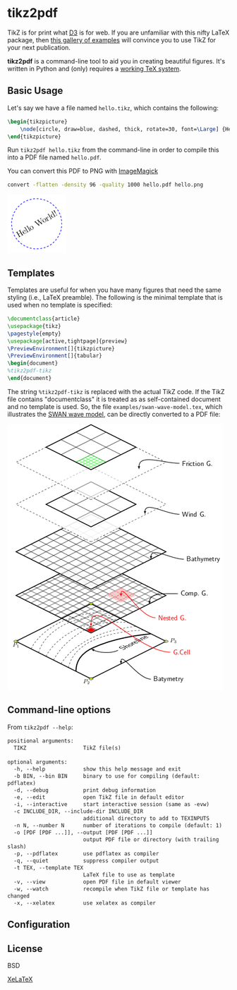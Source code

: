 tikz2pdf
========

TikZ is for print what [D3](http://d3js.org/) is for web. If you are unfamiliar with this nifty LaTeX package, then [this gallery of examples](http://www.texample.net/tikz/examples/all/) will convince you to use TikZ for your next publication.

**tikz2pdf** is a command-line tool to aid you in creating beautiful figures.
It's written in Python and (only) requires a [working TeX system](http://en.wikibooks.org/wiki/LaTeX/Installation). 

Basic Usage
-----------

Let's say we have a file named `hello.tikz`, which contains the following:

```latex
\begin{tikzpicture}
	\node[circle, draw=blue, dashed, thick, rotate=30, font=\Large] {Hello World!};
\end{tikzpicture}
```

Run `tikz2pdf hello.tikz` from the command-line in order to compile this into a PDF file named `hello.pdf`.

You can convert this PDF to PNG with [ImageMagick](http://www.imagemagick.org/script/index.php)

```bash
convert -flatten -density 96 -quality 1000 hello.pdf hello.png
```

![Hello World!](examples/hello.png)


Templates
---------

Templates are useful for when you have many figures that need the same styling (i.e., LaTeX preamble). The following is the minimal template that is used when no template is specified:

```latex
\documentclass{article}
\usepackage{tikz}
\pagestyle{empty}
\usepackage[active,tightpage]{preview}
\PreviewEnvironment[]{tikzpicture}
\PreviewEnvironment[]{tabular}
\begin{document}
%tikz2pdf-tikz
\end{document}
```

The string `%tikz2pdf-tikz` is replaced with the actual TikZ code. If the TikZ file contains "documentclass" it is treated as as self-contained document and no template is used. So, the file `examples/swan-wave-model.tex`, which illustrates the [SWAN wave model](http://www.texample.net/tikz/examples/swan-wave-model/), can be directly converted to a PDF file:

![SWAN Model](examples/swan-wave-model.png)

Command-line options
--------------------

From `tikz2pdf --help`:

    positional arguments:
      TIKZ                  TikZ file(s)
    
    optional arguments:
      -h, --help            show this help message and exit
      -b BIN, --bin BIN     binary to use for compiling (default: pdflatex)
      -d, --debug           print debug information
      -e, --edit            open TikZ file in default editor
      -i, --interactive     start interactive session (same as -evw)
      -c INCLUDE_DIR, --include-dir INCLUDE_DIR
                            additional directory to add to TEXINPUTS
      -n N, --number N      number of iterations to compile (default: 1)
      -o [PDF [PDF ...]], --output [PDF [PDF ...]]
                            output PDF file or directory (with trailing slash)
      -p, --pdflatex        use pdflatex as compiler
      -q, --quiet           suppress compiler output
      -t TEX, --template TEX
                            LaTeX file to use as template
      -v, --view            open PDF file in default viewer
      -w, --watch           recompile when TikZ file or template has changed
      -x, --xelatex         use xelatex as compiler

Configuration
-------------




License
-------

BSD




[XeLaTeX]()
